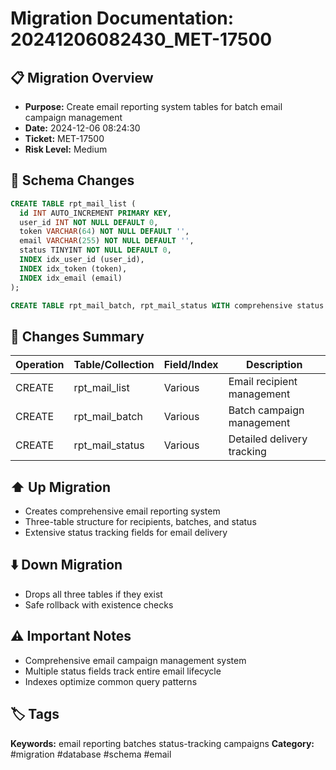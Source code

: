 # Migration Documentation: 20241206082430_MET-17500

## 📋 Migration Overview
- **Purpose:** Create email reporting system tables for batch email campaign management
- **Date:** 2024-12-06 08:24:30
- **Ticket:** MET-17500
- **Risk Level:** Medium

## 🔧 Schema Changes
```sql
CREATE TABLE rpt_mail_list (
  id INT AUTO_INCREMENT PRIMARY KEY,
  user_id INT NOT NULL DEFAULT 0,
  token VARCHAR(64) NOT NULL DEFAULT '',
  email VARCHAR(255) NOT NULL DEFAULT '',
  status TINYINT NOT NULL DEFAULT 0,
  INDEX idx_user_id (user_id),
  INDEX idx_token (token),
  INDEX idx_email (email)
);

CREATE TABLE rpt_mail_batch, rpt_mail_status WITH comprehensive status tracking;
```

## 📝 Changes Summary
| Operation | Table/Collection | Field/Index | Description |
|-----------|-----------------|-------------|-------------|
| CREATE | rpt_mail_list | Various | Email recipient management |
| CREATE | rpt_mail_batch | Various | Batch campaign management |
| CREATE | rpt_mail_status | Various | Detailed delivery tracking |

## ⬆️ Up Migration
- Creates comprehensive email reporting system
- Three-table structure for recipients, batches, and status
- Extensive status tracking fields for email delivery

## ⬇️ Down Migration
- Drops all three tables if they exist
- Safe rollback with existence checks

## ⚠️ Important Notes
- Comprehensive email campaign management system
- Multiple status fields track entire email lifecycle
- Indexes optimize common query patterns

## 🏷️ Tags
**Keywords:** email reporting batches status-tracking campaigns
**Category:** #migration #database #schema #email
